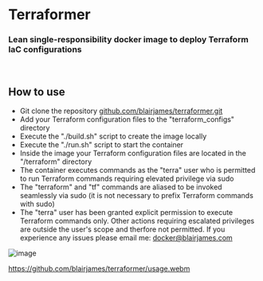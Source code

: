 # Terraformer

### Lean single-responsibility docker image to deploy Terraform IaC configurations

</br>

## How to use
- Git clone the repository [github.com/blairjames/terraformer.git](https://github.com/blairjames/terraformer.git)
- Add your Terraform configuration files to the "terraform_configs" directory
- Execute the "./build.sh" script to create the image locally
- Execute the "./run.sh" script to start the container
- Inside the image your Terraform configuration files are located in the "/terraform" directory
- The container executes commands as the "terra" user who is permitted to run Terraform commands requiring elevated privilege via sudo
- The "terraform" and "tf" commands are aliased to be invoked seamlessly via sudo (it is not necessary to prefix Terraform commands with sudo)
- The "terra" user has been granted explicit permission to execute Terraform commands only. Other actions requiring escalated privileges are outside the user's scope and therfore not permitted.
If you experience any issues please email me: [docker@blairjames.com](mailto:docker@blairjames.com)
 
![image](https://github.com/blairjames/terraformer/assets/32350627/f4de448f-f4cf-4643-849a-956b590f6643)

https://github.com/blairjames/terraformer/usage.webm
